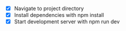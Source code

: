- [x] Navigate to project directory
- [x] Install dependencies with npm install
- [x] Start development server with npm run dev
